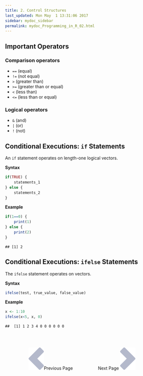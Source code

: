 ```yaml
---
title: 2. Control Structures
last_updated: Mon May  1 13:31:06 2017
sidebar: mydoc_sidebar
permalink: mydoc_Programming_in_R_02.html
---
```


## Important Operators

### Comparison operators

* `==` (equal)
* `!=` (not equal)
* `>` (greater than)
* `>=` (greater than or equal)
* `<` (less than)
* `<=` (less than or equal)

### Logical operators
		
* `&` (and)
* `|` (or) 
* `!` (not)

## Conditional Executions: `if` Statements

An `if` statement operates on length-one logical vectors.

__Syntax__

```r
if(TRUE) { 
	statements_1 
} else { 
	statements_2 
}
```

__Example__

```r
if(1==0) { 
	print(1) 
} else { 
	print(2) 
}
```

```
## [1] 2
```

## Conditional Executions: `ifelse` Statements

The `ifelse` statement operates on vectors.

__Syntax__

```r
ifelse(test, true_value, false_value)
```
__Example__

```r
x <- 1:10 
ifelse(x<5, x, 0)
```

```
##  [1] 1 2 3 4 0 0 0 0 0 0
```

<br><br><center><a href="mydoc_Programming_in_R_01.html"><img src="images/left_arrow.png" alt="Previous page."></a>Previous Page &nbsp; &nbsp; &nbsp; &nbsp; &nbsp; &nbsp; &nbsp; &nbsp; &nbsp; &nbsp; Next Page
<a href="mydoc_Programming_in_R_03.html"><img src="images/right_arrow.png" alt="Next page."></a></center>
